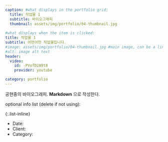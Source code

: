 ```yaml
---
caption: #what displays in the portfolio grid:
  title: 작업물 1
  subtitle: 바이오그래피
  thumbnail: assets/img/portfolio/04-thumbnail.jpg
  
#what displays when the item is clicked:
title: 작업물 1
subtitle: 어떤어떤 작업물입니다. 
#image: assets/img/portfolio/04-thumbnail.jpg #main image, can be a link or a file in assets/img/portfolio
#alt: image alt text
header:
  video:
    id: -PVofD2A9t8
    provider: youtube

category: portfolio
---
```



공현중의 바이오그래피. **Markdown** 으로 작성한다.  

optional info list (delete if not using):

{:.list-inline}  

- Date:  
- Client:  
- Category:  
